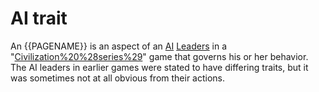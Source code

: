 # AI trait

An {{PAGENAME}} is an aspect of an [AI](AI) [Leaders](leader) in a "[Civilization%20%28series%29](Civilization)" game that governs his or her behavior. The AI leaders in earlier games were stated to have differing traits, but it was sometimes not at all obvious from their actions.